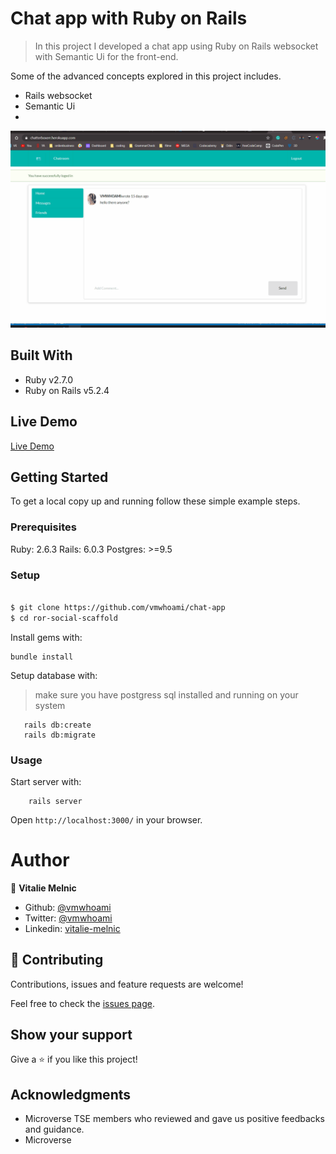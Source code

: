 # Chat app with Ruby on Rails

> In this project I developed a chat app using Ruby on Rails websocket with Semantic Ui for the front-end.

Some of the advanced concepts explored in this project includes.

- Rails websocket
- Semantic Ui
-

![screenshot](./app/assets/images/chatap.gif)

## Built With

- Ruby v2.7.0
- Ruby on Rails v5.2.4

## Live Demo

[Live Demo](https://chatterboxerr.herokuapp.com/)

## Getting Started

To get a local copy up and running follow these simple example steps.

### Prerequisites

Ruby: 2.6.3
Rails: 6.0.3
Postgres: >=9.5

### Setup

```bash

$ git clone https://github.com/vmwhoami/chat-app
$ cd ror-social-scaffold
```

Install gems with:

```
bundle install
```

Setup database with:

> make sure you have postgress sql installed and running on your system

```
   rails db:create
   rails db:migrate
```

### Usage

Start server with:

```
    rails server
```

Open `http://localhost:3000/` in your browser.

# Author

👤 **Vitalie Melnic**

- Github: [@vmwhoami](https://github.com/vmwhoami/)
- Twitter: [@vmwhoami](https://twitter.com/acushlakoncept)
- Linkedin: [vitalie-melnic](https://www.linkedin.com/in/vitalie-melnic/)

## 🤝 Contributing

Contributions, issues and feature requests are welcome!

Feel free to check the [issues page](issues/).

## Show your support

Give a ⭐️ if you like this project!

## Acknowledgments

- Microverse TSE members who reviewed and gave us positive feedbacks and guidance.
- Microverse
